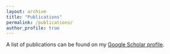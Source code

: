 ```yaml
---
layout: archive
title: "Publications"
permalink: /publications/
author_profile: true
---
```


A list of publications can be found on my <a href="https://scholar.google.com/citations?user=HuCttXIAAAAJ&hl=en" target="_blank">Google Scholar profile</a>.

